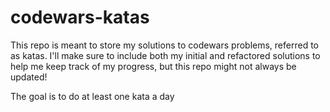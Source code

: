 # codewars-katas

This repo is meant to store my solutions to codewars problems, referred to as katas. I'll make sure to include both my initial and refactored solutions to help me keep track of my progress, but this repo might not always be updated!

The goal is to do at least one kata a day
